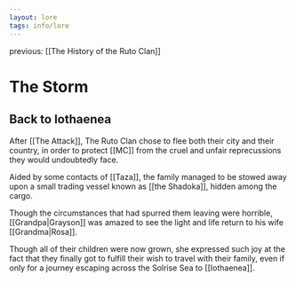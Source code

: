```yaml
---
layout: lore
tags: info/lore
---
```


previous: [[The History of the Ruto Clan]]

# The Storm

## Back to Iothaenea

After [[The Attack]], The Ruto Clan chose to flee both their city and their country, in order to protect [[MC]] from the cruel and unfair reprecussions they would undoubtedly face.

Aided by some contacts of [[Taza]], the family managed to be stowed away upon a small trading vessel known as [[the Shadoka]], hidden among the cargo.

Though the circumstances that had spurred them leaving were horrible, [[Grandpa|Grayson]] was amazed to see the light and life return to his wife [[Grandma|Rosa]].

Though all of their children were now grown, she expressed such joy at the fact that they finally got to fulfill their wish to travel with their family, even if only for a journey escaping across the Solrise Sea to [[Iothaenea]].
